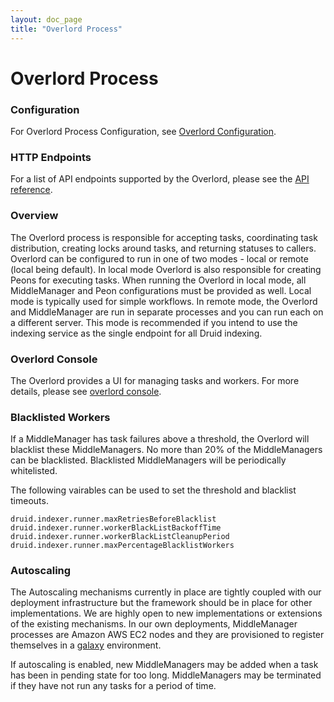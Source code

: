 ```yaml
---
layout: doc_page
title: "Overlord Process"
---
```


<!--
  ~ Licensed to the Apache Software Foundation (ASF) under one
  ~ or more contributor license agreements.  See the NOTICE file
  ~ distributed with this work for additional information
  ~ regarding copyright ownership.  The ASF licenses this file
  ~ to you under the Apache License, Version 2.0 (the
  ~ "License"); you may not use this file except in compliance
  ~ with the License.  You may obtain a copy of the License at
  ~
  ~   http://www.apache.org/licenses/LICENSE-2.0
  ~
  ~ Unless required by applicable law or agreed to in writing,
  ~ software distributed under the License is distributed on an
  ~ "AS IS" BASIS, WITHOUT WARRANTIES OR CONDITIONS OF ANY
  ~ KIND, either express or implied.  See the License for the
  ~ specific language governing permissions and limitations
  ~ under the License.
  -->

# Overlord Process

### Configuration

For Overlord Process Configuration, see [Overlord Configuration](../configuration/index.html#overlord).

### HTTP Endpoints

For a list of API endpoints supported by the Overlord, please see the [API reference](../operations/api-reference.html#overlord).

### Overview

The Overlord process is responsible for accepting tasks, coordinating task distribution, creating locks around tasks, and returning statuses to callers. Overlord can be configured to run in one of two modes - local or remote (local being default).
In local mode Overlord is also responsible for creating Peons for executing tasks. When running the Overlord in local mode, all MiddleManager and Peon configurations must be provided as well.
Local mode is typically used for simple workflows.  In remote mode, the Overlord and MiddleManager are run in separate processes and you can run each on a different server.
This mode is recommended if you intend to use the indexing service as the single endpoint for all Druid indexing.

### Overlord Console

The Overlord provides a UI for managing tasks and workers. For more details, please see [overlord console](../operations/web-consoles.html#overlord-console).

### Blacklisted Workers

If a MiddleManager has task failures above a threshold, the Overlord will blacklist these MiddleManagers. No more than 20% of the MiddleManagers can be blacklisted. Blacklisted MiddleManagers will be periodically whitelisted.

The following vairables can be used to set the threshold and blacklist timeouts.

```
druid.indexer.runner.maxRetriesBeforeBlacklist
druid.indexer.runner.workerBlackListBackoffTime
druid.indexer.runner.workerBlackListCleanupPeriod
druid.indexer.runner.maxPercentageBlacklistWorkers
```

### Autoscaling

The Autoscaling mechanisms currently in place are tightly coupled with our deployment infrastructure but the framework should be in place for other implementations. We are highly open to new implementations or extensions of the existing mechanisms. In our own deployments, MiddleManager processes are Amazon AWS EC2 nodes and they are provisioned to register themselves in a [galaxy](https://github.com/ning/galaxy) environment.

If autoscaling is enabled, new MiddleManagers may be added when a task has been in pending state for too long. MiddleManagers may be terminated if they have not run any tasks for a period of time.
